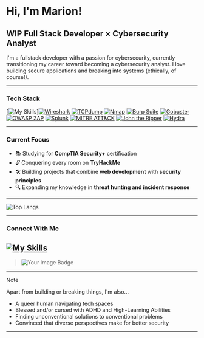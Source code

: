 # Hi, I'm Marion! 

## WIP Full Stack Developer × Cybersecurity Analyst
I'm a fullstack developer with a passion for cybersecurity, currently transitioning my career toward becoming a cybersecurity analyst. I love building secure applications and breaking into systems (ethically, of course!).

---

### Tech Stack


[![My Skills](https://skillicons.dev/icons?i=html,css,js,react,java,spring,postgres,postman,vite,git,github,visualstudio,figma,bash,powershell,kali,linux&perline=10)][![Wireshark](https://img.shields.io/badge/Wireshark-1679A7?style=flat&logo=wireshark&logoColor=white)](https://www.wireshark.org/)
[![TCPdump](https://img.shields.io/badge/TCPdump-1E90FF?style=flat)](https://www.tcpdump.org/)
[![Nmap](https://img.shields.io/badge/Nmap-4682B4?style=flat)](https://nmap.org/)
[![Burp Suite](https://img.shields.io/badge/Burp_Suite-FF6600?style=flat&logo=burp-suite&logoColor=white)](https://portswigger.net/burp)
[![Gobuster](https://img.shields.io/badge/Gobuster-FF4500?style=flat)](https://github.com/OJ/gobuster)
[![OWASP ZAP](https://img.shields.io/badge/OWASP_ZAP-000000?style=flat&logo=owasp&logoColor=white)](https://www.zaproxy.org/)
[![Splunk](https://img.shields.io/badge/Splunk-000000?style=flat&logo=splunk&logoColor=white)](https://www.splunk.com/)
[![MITRE ATT&CK](https://img.shields.io/badge/MITRE_ATT%26CK-FF0000?style=flat)](https://attack.mitre.org/)
[![John the Ripper](https://img.shields.io/badge/John_the_Ripper-8A2BE2?style=flat)](https://www.openwall.com/john/)
[![Hydra](https://img.shields.io/badge/Hydra-32CD32?style=flat)](https://github.com/vanhauser-thc/thc-hydra)

---

### Current Focus
- 📚 Studying for **CompTIA Security+** certification
- 🔓 Conquering every room on **TryHackMe**
- 🛠 Building projects that combine **web development** with **security principles**
- 🔍 Expanding my knowledge in **threat hunting and incident response**

---

![Top Langs](https://github-readme-stats.vercel.app/api/top-langs/?username=cuyass&layout=compact&theme=radical)

---

### Connect With Me
[![My Skills](https://skillicons.dev/icons?i=linkedin)](https://linkedin.com/in/mariona-cuyas)
---
> <img src="https://tryhackme-badges.s3.amazonaws.com/Cuyas.png" alt="Your Image Badge" />
---

> [!NOTE]
> 
> Apart from building or breaking things, I'm also...
> - A queer human navigating tech spaces
> - Blessed and/or cursed with ADHD and High-Learning Abilities
> - Finding unconventional solutions to conventional problems
> - Convinced that diverse perspectives make for better security

---



<!--
**cuyass/cuyass** is a ✨ _special_ ✨ repository because its `README.md` (this file) appears on your GitHub profile.

Here are some ideas to get you started:

- 🔭 I’m currently working on ...
- 🌱 I’m currently learning ...
- 👯 I’m looking to collaborate on ...
- 🤔 I’m looking for help with ...
- 💬 Ask me about ...
- 📫 How to reach me: ...
- 😄 Pronouns: ...
- ⚡ Fun fact: ...
-->
